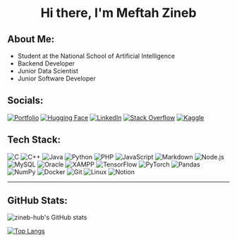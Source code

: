 <!-- Profile Header -->
<h1 align="center">Hi there, I'm Meftah Zineb</h1>

<!-- About Me -->
## About Me:
- Student at the National School of Artificial Intelligence  
- Backend Developer  
- Junior Data Scientist  
- Junior Software Developer  

<!-- Socials -->
## Socials:
[![Portfolio](https://img.shields.io/badge/-Portfolio-000?logo=vercel&logoColor=white)](https://votreportfolio.com)
[![Hugging Face](https://img.shields.io/badge/-Hugging%20Face-FFD35F?logo=huggingface&logoColor=white)](https://huggingface.co/zino36)
[![LinkedIn](https://img.shields.io/badge/-LinkedIn-0077B5?logo=linkedin&logoColor=white)](https://www.linkedin.com/in/meftah-zineb-5768ba25b)
[![Stack Overflow](https://img.shields.io/badge/-Stackoverflow-FE7A16?logo=stack-overflow&logoColor=white)](https://stackoverflow.com/)
[![Kaggle](https://img.shields.io/badge/-Kaggle-20beff?logo=kaggle&logoColor=white)](https://kaggle.com/)

<!-- Tech Stack -->
## Tech Stack:
![C](https://img.shields.io/badge/-C-A8B9CC?logo=c&logoColor=white&style=flat-square)
![C++](https://img.shields.io/badge/-C++-00599C?logo=c%2B%2B&logoColor=white&style=flat-square)
![Java](https://img.shields.io/badge/-Java-007396?logo=java&logoColor=white&style=flat-square)
![Python](https://img.shields.io/badge/-Python-3776AB?logo=python&logoColor=white&style=flat-square)
![PHP](https://img.shields.io/badge/-PHP-777BB4?logo=php&logoColor=white&style=flat-square)
![JavaScript](https://img.shields.io/badge/-JavaScript-F7DF1E?logo=javascript&logoColor=black&style=flat-square)
![Markdown](https://img.shields.io/badge/-Markdown-000?logo=markdown&logoColor=white&style=flat-square)
![Node.js](https://img.shields.io/badge/-Node.js-339933?logo=node.js&logoColor=white&style=flat-square)
![MySQL](https://img.shields.io/badge/-MySQL-4479A1?logo=mysql&logoColor=white&style=flat-square)
![Oracle](https://img.shields.io/badge/-Oracle-F80000?logo=oracle&logoColor=white&style=flat-square)
![XAMPP](https://img.shields.io/badge/-XAMPP-FB7A24?logo=xampp&logoColor=white&style=flat-square)
![TensorFlow](https://img.shields.io/badge/-TensorFlow-FF6F00?logo=tensorflow&logoColor=white&style=flat-square)
![PyTorch](https://img.shields.io/badge/-PyTorch-EE4C2C?logo=pytorch&logoColor=white&style=flat-square)
![Pandas](https://img.shields.io/badge/-Pandas-150458?logo=pandas&logoColor=white&style=flat-square)
![NumPy](https://img.shields.io/badge/-NumPy-013243?logo=numpy&logoColor=white&style=flat-square)
![Docker](https://img.shields.io/badge/-Docker-2496ED?logo=docker&logoColor=white&style=flat-square)
![Git](https://img.shields.io/badge/-Git-F05032?logo=git&logoColor=white&style=flat-square)
![Linux](https://img.shields.io/badge/-Linux-FCC624?logo=linux&logoColor=black&style=flat-square)
![Notion](https://img.shields.io/badge/-Notion-000000?logo=notion&logoColor=white&style=flat-square)

---

<!-- GitHub Stats -->
## GitHub Stats:
![zineb-hub's GitHub stats](https://github-readme-stats.vercel.app/api?username=zineb-hub&show_icons=true&theme=radical)

[![Top Langs](https://github-readme-stats.vercel.app/api/top-langs/?username=zineb-hub&layout=compact&theme=radical)](https://github.com/anuraghazra/github-readme-stats)
